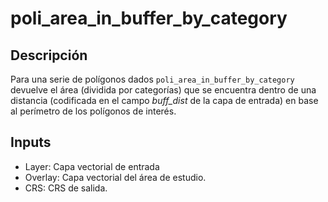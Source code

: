 # poli_area_in_buffer_by_category

## Descripción

Para una serie de polígonos dados `poli_area_in_buffer_by_category` devuelve el área (dividida por categorías) que se encuentra dentro de una distancia (codificada en el campo *buff_dist* de la capa de entrada) en base al perímetro de los polígonos de interés.

## Inputs

+ Layer: Capa vectorial de entrada
+ Overlay: Capa vectorial del área de estudio.
+ CRS: CRS de salida.


